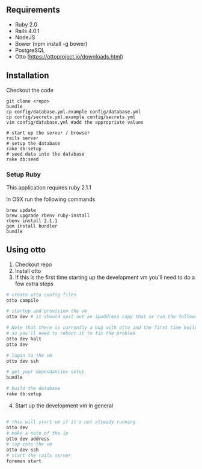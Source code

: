 ## Requirements
* Ruby 2.0
* Rails 4.0.1
* NodeJS
* Bower (npm install -g bower)
* PostgreSQL
* Otto (https://ottoproject.io/downloads.html)

## Installation

Checkout the code

    git clone <repo>
    bundle
    cp config/database.yml.example config/database.yml
    cp config/secrets.yml.example config/secrets.yml
    vim config/database.yml #add the appropriate values

    # start up the server / browser
    rails server
    # setup the database
    rake db:setup
    # seed data into the database
    rake db:seed

### Setup Ruby

This application requires ruby 2.1.1


In OSX run the following commands

    brew update
    brew upgrade rbenv ruby-install
    rbenv install 2.1.1
    gem install bundler
    bundle

## Using otto

1. Checkout repo
2. Install otto
3. If this is the first time starting up the development vm you'll need to do a few extra steps

  ```bash
  # create otto config files
  otto compile

  # startup and provision the vm
  otto dev # it should spit out an ipaddress copy that or run the following command to find it later

  # Note that there is currently a bug with otto and the first time building of rails app vm,
  # so you'll need to reboot it to fix the problem
  otto dev halt
  otto dev

  # login to the vm
  otto dev ssh

  # get your dependancies setup
  bundle

  # build the database
  rake db:setup
  ```

4. Start up the development vm in general

  ```bash

  # this will start vm if it's not already running
  otto dev
  # make a note of the ip
  otto dev address
  # log into the vm
  otto dev ssh
  # start the rails server
  foreman start
  ```
